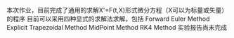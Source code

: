 本次作业，目前完成了通用的求解X'=F(t,X)形式微分方程（X可以为标量或矢量）的程序
目前可以采用四种显式的求解法求解，包括
Forward Euler Method
Explicit Trapezoidal Method
MidPoint Method
RK4 Method
实验报告尚未完成
